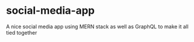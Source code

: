 # social-media-app
A nice social media app using MERN stack as well as GraphQL to make it all tied together
